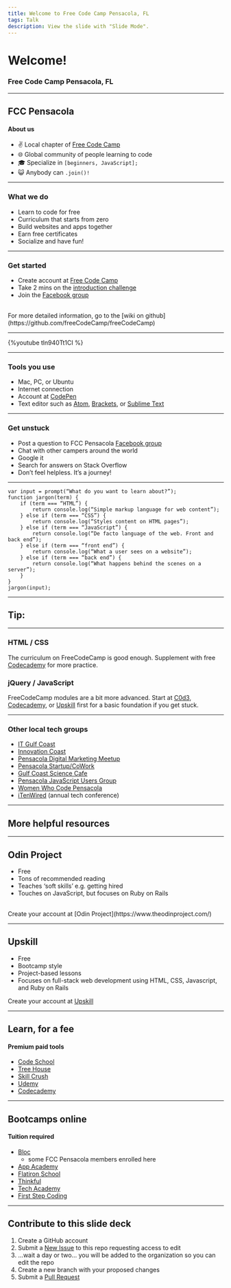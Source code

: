 ```yaml
---
title: Welcome to Free Code Camp Pensacola, FL
tags: Talk
description: View the slide with "Slide Mode".
---
```


# Welcome!
### Free Code Camp Pensacola, FL


---

## FCC Pensacola
#### About us

* :v: Local chapter of [Free Code Camp](https://about.freecodecamp.org/)
* :globe_with_meridians: Global community of people learning to code
* :mortar_board: Specialize in `[beginners, JavaScript];`
* :smiley_cat: Anybody can `.join()!`


---

### What we do 

- Learn to code for free
- Curriculum that starts from zero
- Build websites and apps together
- Earn free certificates
- Socialize and have fun!

---

### Get started 

- Create account at [Free Code Camp](https://www.freecodecamp.org/signin)
- Take 2 mins on the [introduction challenge](https://www.freecodecamp.org/challenges/learn-how-freecodecamp-works)
- Join the [Facebook group](https://www.facebook.com/groups/free.code.camp.pensacola/)
<br />
For more detailed information, go to the [wiki on github](https://github.com/freeCodeCamp/freeCodeCamp)

---

{%youtube tln940Tt1CI %}

---

### Tools you use

- Mac, PC, or Ubuntu
- Internet connection
- Account at [CodePen](https://codepen.io/)
- Text editor such as [Atom](https://atom.io/), [Brackets](http://brackets.io/), or [Sublime Text](http://www.sublimetext.com/)

---

### Get unstuck

- Post a question to FCC Pensacola [Facebook group](https://www.facebook.com/groups/free.code.camp.pensacola/)
- Chat with other campers around the world
- Google it
- Search for answers on Stack Overflow
- Don’t feel helpless. It’s a journey!

---

```javascript=
var input = prompt(“What do you want to learn about?”);
function jargon(term) {
	if (term === “HTML”) {
		return console.log(“Simple markup language for web content”);
	} else if (term === “CSS”) {
		return console.log(“Styles content on HTML pages”);
	} else if (term === “JavaScript”) {
		return console.log(“De facto language of the web. Front and back end”);
	} else if (term === “front end”) {
		return console.log(“What a user sees on a website”);
	} else if (term === “back end”) {
		return console.log(“What happens behind the scenes on a server”);
	}
}
jargon(input);
```

---

## Tip:
---
### HTML / CSS
The curriculum on FreeCodeCamp is good enough. Supplement with free [Codecademy](https://www.codecademy.com/register) for more practice.

### jQuery / JavaScript
FreeCodeCamp modules are a bit more advanced. Start at [C0d3](https://www.c0d3.com), [Codecademy](https://www.codecademy.com/register), or [Upskill](https://upskillcourses.com/) first for a basic foundation if you get stuck.

---

### Other local tech groups

- [IT Gulf Coast](https://itgulfcoast.org/)
- [Innovation Coast](http://www.innovationcoast.com/)
- [Pensacola Digital Marketing Meetup](https://www.meetup.com/Pensacola-Digital-Marketing-Meetup/)
- [Pensacola Startup/CoWork](https://www.meetup.com/Pensacola-cowork/)
- [Gulf Coast Science Cafe](https://www.meetup.com/Gulf-Coast-Science-Cafe/)
- [Pensacola JavaScript Users Group](https://www.meetup.com/Pensacola-javascript/)
- [Women Who Code Pensacola](https://www.meetup.com/Women-Who-Code-Pensacola/)
- [iTenWired](http://www.itenwired.com/) (annual tech conference)

---

## More helpful resources

---

## Odin Project

- Free
- Tons of recommended reading
- Teaches ‘soft skills’ e.g. getting hired
- Touches on JavaScript, but focuses on Ruby on Rails

<br />
Create your account at [Odin Project](https://www.theodinproject.com/)

---

## Upskill

- Free
- Bootcamp style
- Project-based lessons
- Focuses on full-stack web development using HTML, CSS, Javascript, and Ruby on Rails


Create your account at [Upskill](https://upskillcourses.com/)

---

## Learn, for a fee
#### Premium paid tools

- [Code School](https://www.codeschool.com/)
- [Tree House](https://teamtreehouse.com/home)
- [Skill Crush](https://skillcrush.com/)
- [Udemy](https://www.udemy.com/)
- [Codecademy](https://www.codecademy.com/register)

---

## Bootcamps online
#### Tuition required

- [Bloc](https://bloc.io)
  - some FCC Pensacola members enrolled here
- [App Academy](https://www.appacademy.io/)
- [Flatiron School](https://flatironschool.com/online-campus/)
- [Thinkful](https://www.thinkful.com/)
- [Tech Academy](https://www.learncodinganywhere.com/)
- [First Step Coding](https://www.firststepcoding.com)

---

## Contribute to this slide deck

1. Create a GitHub account
2. Submit a [New Issue](https://github.com/freecodecamppensacola/new-start-here/issues) to this repo requesting access to edit
3. ...wait a day or two... you will be added to the organization so you can edit the repo
4. Create a new branch with your proposed changes
5. Submit a [Pull Request](https://github.com/freecodecamppensacola/new-start-here/pulls) 
